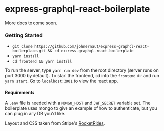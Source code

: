 # express-graphql-react-boilerplate

More docs to come soon.

### Getting Started
* `git clone https://github.com/johnernaut/express-graphql-react-boilerplate.git && cd express-graphql-react-boilerplate`
* `yarn install`
* `cd frontend && yarn install`

To run the server, type `yarn run dev` from the root directory (server runs on port 3000 by default).  To start the frontend, cd into the `frontend` dir and run `yarn start`.  Go to `localhost:3001` to view the react app.

#### Requirements
A `.env` file is needed with a `MONGO_HOST` and `JWT_SECRET` variable set.  The boilerplate uses mongo to give an example of how to authenticate, but you can plug in any DB you'd like.


Layout and CSS taken from Stripe's [RocketRides](https://github.com/stripe/stripe-connect-rocketrides).
